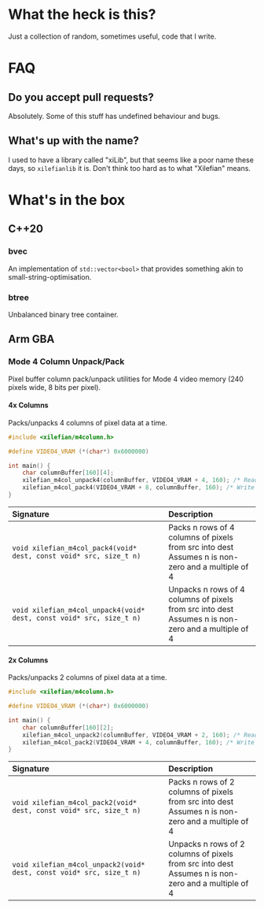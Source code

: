 # What the heck is this?

Just a collection of random, sometimes useful, code that I write.

# FAQ

## Do you accept pull requests?

Absolutely. Some of this stuff has undefined behaviour and bugs.

## What's up with the name?

I used to have a library called "xiLib", but that seems like a poor name these days, so `xilefianlib` it is.
Don't think too hard as to what "Xilefian" means.

# What's in the box

## C++20

### bvec

An implementation of `std::vector<bool>` that provides something akin to small-string-optimisation.

### btree

Unbalanced binary tree container.

## Arm GBA

### Mode 4 Column Unpack/Pack

Pixel buffer column pack/unpack utilities for Mode 4 video memory (240 pixels wide, 8 bits per pixel).

#### 4x Columns

Packs/unpacks 4 columns of pixel data at a time.

```c
#include <xilefian/m4column.h>

#define VIDEO4_VRAM (*(char*) 0x6000000)

int main() {
    char columnBuffer[160][4];
    xilefian_m4col_unpack4(columnBuffer, VIDEO4_VRAM + 4, 160); /* Read 4x160 pixels into columnBuffer, starting at column 4 */
    xilefian_m4col_pack4(VIDEO4_VRAM + 8, columnBuffer, 160); /* Write 4x160 pixels from columnBuffer, starting at column 8 */
}
```

| Signature                                                            | Description                                                                                            |
|:---------------------------------------------------------------------|:-------------------------------------------------------------------------------------------------------|
| `void xilefian_m4col_pack4(void* dest, const void* src, size_t n)`   | Packs n rows of 4 columns of pixels from src into dest<br/>Assumes n is non-zero and a multiple of 4   |
| `void xilefian_m4col_unpack4(void* dest, const void* src, size_t n)` | Unpacks n rows of 4 columns of pixels from src into dest<br/>Assumes n is non-zero and a multiple of 4 |

#### 2x Columns

Packs/unpacks 2 columns of pixel data at a time.

```c
#include <xilefian/m4column.h>

#define VIDEO4_VRAM (*(char*) 0x6000000)

int main() {
    char columnBuffer[160][2];
    xilefian_m4col_unpack2(columnBuffer, VIDEO4_VRAM + 2, 160); /* Read 2x160 pixels into columnBuffer, starting at column 2 */
    xilefian_m4col_pack2(VIDEO4_VRAM + 4, columnBuffer, 160); /* Write 2x160 pixels from columnBuffer, starting at column 4 */
}
```

| Signature                                                            | Description                                                                                            |
|:---------------------------------------------------------------------|:-------------------------------------------------------------------------------------------------------|
| `void xilefian_m4col_pack2(void* dest, const void* src, size_t n)`   | Packs n rows of 2 columns of pixels from src into dest<br/>Assumes n is non-zero and a multiple of 4   |
| `void xilefian_m4col_unpack2(void* dest, const void* src, size_t n)` | Unpacks n rows of 2 columns of pixels from src into dest<br/>Assumes n is non-zero and a multiple of 4 |
